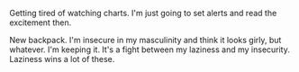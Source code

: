 Getting tired of watching charts. I'm just going to set alerts and read the excitement then.

New backpack. I'm insecure in my masculinity and think it looks girly, but whatever. I'm keeping it. It's a fight between my laziness and my insecurity. Laziness wins a lot of these.
